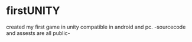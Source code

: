 # firstUNITY
created my first game in unity compatible in android and pc.
-sourcecode and assests are all public-
